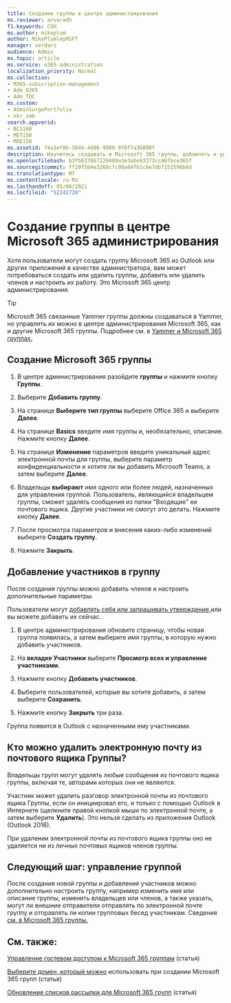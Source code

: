 ```yaml
---
title: Создание группы в центре администрирования
ms.reviewer: arvaradh
f1.keywords: CSH
ms.author: mikeplum
author: MikePlumleyMSFT
manager: serdars
audience: Admin
ms.topic: article
ms.service: o365-administration
localization_priority: Normal
ms.collection:
- M365-subscription-management
- Adm_O365
- Adm_TOC
ms.custom:
- AdminSurgePortfolio
- okr_smb
search.appverid:
- BCS160
- MET150
- MOE150
ms.assetid: 74a1ef8b-3844-4d08-9980-9f8f7a36000f
description: Научитесь создавать и Microsoft 365 группы, добавлять и удалять их, а также настраивать работу группы.
ms.openlocfilehash: b3fb637867229489a3e3abe93373cc46fbce365f
ms.sourcegitcommit: ff20f5b4e3268c7c98a84fb1cbe7db7151596b6d
ms.translationtype: MT
ms.contentlocale: ru-RU
ms.lasthandoff: 05/06/2021
ms.locfileid: "52241728"
---
```

# <a name="create-a-group-in-the-microsoft-365-admin-center"></a>Создание группы в центре Microsoft 365 администрирования
  
Хотя пользователи могут создать группу Microsoft 365 из Outlook или других приложений в качестве администратора, вам может потребоваться создать или удалить группы, добавить или удалить членов и настроить их работу. Это Microsoft 365 центр администрирования. 

> [!TIP]
> Microsoft 365 связанные Yammer группы должны создаваться в Yammer, но управлять их можно в центре администрирования Microsoft 365, как и другие Microsoft 365 группы. Подробнее см. в [Yammer и Microsoft 365 группах.](/yammer/manage-yammer-groups/yammer-and-office-365-groups) 

## <a name="create-a-microsoft-365-group"></a>Создание Microsoft 365 группы

1. В центре администрирования разойдите **группы** и нажмите кнопку **Группы**.

2. Выберите **Добавить группу**.
  
3. На странице **Выберите тип группы** выберите Office 365 и выберите **Далее**. 

4. На странице **Basics** введите имя группы и, необязательно, описание. Нажмите кнопку **Далее**.
    
5. На странице **Изменение** параметров введите уникальный адрес электронной почты для группы, выберите параметр конфиденциальности и хотите ли вы добавить Microsoft Teams, а затем выберите **Далее**.
    
6. Владельцы **выбирают** имя одного или более людей, назначенных для управления группой. Пользователь, являющийся владельцем группы, сможет удалять сообщения из папки "Входящие" ее почтового ящика. Другие участники не смогут это делать. Нажмите кнопку **Далее**.
    
7. После просмотра параметров и внесения каких-либо изменений выберите **Создать группу**.

8. Нажмите **Закрыть**.
    
## <a name="add-members-to-the-group"></a>Добавление участников в группу

После создания группы можно добавить членов и настроить дополнительные параметры.

Пользователи могут [добавлять себя или запрашивать утверждение,](https://support.microsoft.com/office/2e59e19c-b872-44c8-ae84-0acc4b79c45d)или вы можете добавить их сейчас.

1. В центре администрирования обновите страницу, чтобы новая группа появилась, а затем выберите имя группы, в которую нужно добавить участников.
    
2. На **вкладке Участники** выберите **Просмотр всех и управление участниками.**

3. Нажмите кнопку **Добавить участников**.
    
4. Выберите пользователей, которые вы хотите добавить, а затем выберите **Сохранить**.
    
5. Нажмите кнопку **Закрыть** три раза. 
    
Группа появится в Outlook с назначенными ему участниками.

## <a name="who-can-delete-email-from-the-group-inbox"></a>Кто можно удалить электронную почту из почтового ящика Группы?

Владельцы групп могут удалять любые сообщения из почтового ящика группы, включая те, авторами которых они не являются.
  
Участник может удалить разговор электронной почты из почтового ящика Группы, если он инициировал его, и только с помощью Outlook в Интернете (щелкните правой кнопкой мыши по электронной почте, а затем выберите **Удалить**). Это нельзя сделать из приложения Outlook (Outlook 2016).
  
При удалении электронной почты из почтового ящика группы оно не удаляется ни из личных почтовых ящиков членов группы.

## <a name="next-step-manage-your-group"></a>Следующий шаг: управление группой

После создания новой группы и добавления участников можно дополнительно настроить группу, например изменить имя или описание группы, изменить владельцев или членов, а также указать, могут ли внешние отправители отправлять по электронной почте группу и отправлять ли копии групповых бесед участникам. Сведения [см. в Microsoft 365 группы.](manage-groups.md)

## <a name="related-content"></a>См. также:

[Управление гостевом доступом к Microsoft 365 группам](https://support.microsoft.com/office/bfc7a840-868f-4fd6-a390-f347bf51aff6) (статья)

[Выберите домен, который можно](../../solutions/choose-domain-to-create-groups.md) использовать при создании Microsoft 365 групп (статья)

[Обновление списков рассылки для Microsoft 365 групп](../manage/upgrade-distribution-lists.md) (статья)